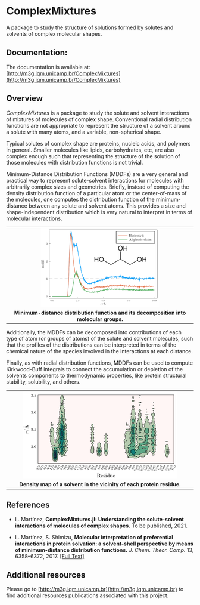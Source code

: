 # ComplexMixtures

A package to study the structure of solutions formed by solutes and solvents of complex molecular shapes.

## Documentation:

The documentation is available at: [http://m3g.iqm.unicamp.br/ComplexMixtures](http://m3g.iqm.unicamp.br/ComplexMixtures)

## Overview

*ComplexMixtures* is a package to study the solute and solvent interactions of
mixtures of molecules of complex shape. Conventional radial distribution
functions are not appropriate to represent the structure of a solvent
around a solute with many atoms, and a variable, non-spherical shape.     

Typical solutes of complex shape are proteins, nucleic acids, and
polymers in general. Smaller molecules like lipids, carbohydrates, etc,
are also complex enough such that representing the structure of the
solution of those molecules with distribution functions is not trivial.

Minimum-Distance Distribution Functions (MDDFs) are a very general and
practical way to represent solute-solvent interactions for molecules
with arbitrarily complex sizes and geometries. Briefly, instead of
computing the density distribution function of a particular atom or the
center-of-mass of the molecules, one computes the distribution function
of the minimum-distance between any solute and solvent atoms. This
provides a size and shape-independent distribution which is very natural
to interpret in terms of molecular interactions.   

<table align="center"><tr><td align=center>
<img width=65% src="https://github.com/m3g/ComplexMixturesExamples/raw/main/MDDF/mddf_atom_contrib.png">
</td>
</tr><td align=center><b>Minimum-distance distribution function and its decomposition into molecular groups.</b> 
</td></tr></table>

Additionally, the MDDFs can be decomposed into contributions of each
type of atom (or groups of atoms) of the solute and solvent molecules,
such that the profiles of the distributions can be interpreted in terms
of the chemical nature of the species involved in the interactions at
each distance.   

Finally, as with radial distribution functions, MDDFs can be used to
compute Kirkwood-Buff integrals to connect the accumulation or depletion
of the solvents components to thermodynamic properties, like protein
structural stability, solubility, and others.

<table align="center"><tr><td align=center>
<img width=85% src="https://github.com/m3g/ComplexMixturesExamples/raw/main/Density2D/density2D.png">
</td>
</tr><td align=center><b>
Density map of a solvent in the vicinity of each protein residue.
</b> 
</td></tr></table>

## References

* L. Martínez, **ComplexMixtures.jl: Understanding the solute-solvent interactions
  of molecules of complex shapes.** To be published, 2021.

* L. Martínez, S. Shimizu, **Molecular interpretation of preferential
  interactions in protein solvation: a solvent-shell perspective by
  means of minimum-distance distribution functions.** *J. Chem. Theor.
  Comp.* 13, 6358–6372, 2017. [[Full Text]](http://pubs.acs.org/doi/abs/10.1021/acs.jctc.7b00599)

## Additional resources

Please go to [http://m3g.iqm.unicamp.br](http://m3g.iqm.unicamp.br) to find additional resources
publications associated with this project. 



